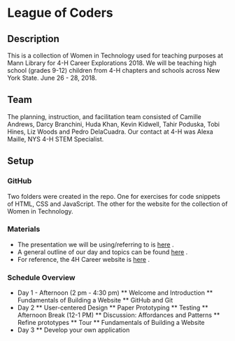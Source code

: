 # League of Coders
## Description
This is a collection of Women in Technology used for teaching purposes at Mann Library for 4-H Career Explorations 2018. We will be teaching high school (grades 9-12) children from 4-H chapters and schools across New York State. June 26 - 28, 2018.
## Team
The planning, instruction, and facilitation team consisted of Camille Andrews, Darcy Branchini, Huda Khan, Kevin Kidwell, Tahir Poduska, Tobi Hines, Liz Woods and Pedro DelaCuadra. Our contact at 4-H was Alexa Maille, NYS 4-H STEM Specialist.
## Setup
### GitHub
Two folders were created in the repo. One for exercises for code snippets of HTML, CSS and JavaScript. The other for the website for the collection of Women in Technology.
### Materials
* The presentation we will be using/referring to is [here](https://docs.google.com/presentation/d/1zWneLclhY063LWSmxF6zDcUijYaNXneKNXouu_1WnF8/edit) .
* A general outline of our day and topics can be found [here](https://docs.google.com/document/d/1pnzK5JzwxLTtZEeNvoF1C7AwWx5J64BlQsNEH_TAImE/edit) .
* For reference, the 4H Career website is [here](http://4hstaff.cce.cornell.edu/career-explorations) .
### Schedule Overview
* Day 1 - Afternoon (2 pm - 4:30 pm)
** Welcome and Introduction
** Fundamentals of Building a Website
** GitHub and Git
* Day 2
**  User-centered Design
** Paper Prototyping 
** Testing 
** Afternoon Break (12-1 PM)
** Discussion: Affordances and Patterns
** Refine prototypes
** Tour
**  Fundamentals of Building a Website
* Day 3
** Develop your own application

